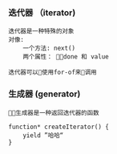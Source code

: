 ### 迭代器 （iterator)

```
迭代器是一种特殊的对象
对像:
    一个方法: next()
    两个属性： done 和 value 

迭代器可以使用for-of来调用

```
### 生成器 (generator)
```
生成器是一种返回迭代器的函数

function* createIterator() {
    yield ”哈哈“
}

```

